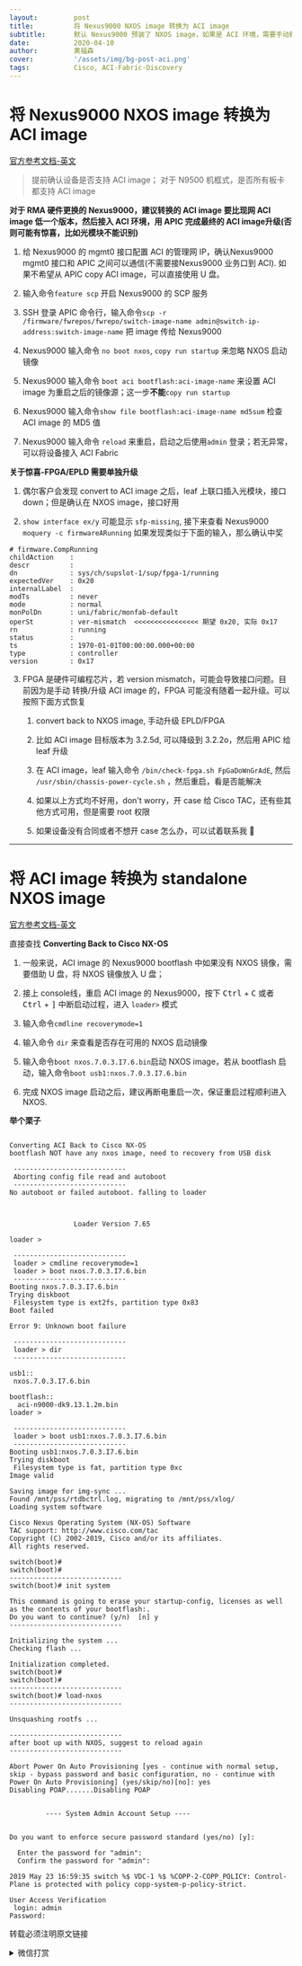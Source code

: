 ```yaml
---
layout:         post
title:          将 Nexus9000 NXOS image 转换为 ACI image
subtitle:       默认 Nexus9000 预装了 NXOS image，如果是 ACI 环境，需要手动转换 image.
date:           2020-04-10
author:         黄福森
cover:          '/assets/img/bg-post-aci.png'
tags:           Cisco, ACI-Fabric-Discovery
---
```



# 将 Nexus9000 NXOS image 转换为 ACI image
[官方参考文档-英文](https://www.cisco.com/c/en/us/td/docs/switches/datacenter/nexus9000/sw/7-x/upgrade/guide/b_Cisco_Nexus_9000_Series_NX-OS_Software_Upgrade_and_Downgrade_Guide_Release_7x/Converting_from_Cisco_NX_OS_to_ACI_Boot_Mode.pdf)

> 提前确认设备是否支持 ACI image；
> 对于 N9500 机框式，是否所有板卡都支持 ACI image

**对于 RMA 硬件更换的 Nexus9000，建议转换的 ACI image 要比现网 ACI image 低一个版本，然后接入 ACI 环境，用 APIC 完成最终的 ACI image升级(否则可能有惊喜，比如光模块不能识别)**

1. 给 Nexus9000 的 mgmt0 接口配置 ACI 的管理网 IP，确认Nexus9000 mgmt0 接口和 APIC 之间可以通信(不需要接Nexus9000 业务口到 ACI). 如果不希望从 APIC copy ACI image，可以直接使用 U 盘。

2. 输入命令`feature scp` 开启 Nexus9000 的 SCP 服务

3. SSH 登录 APIC 命令行，输入命令`scp -r /firmware/fwrepos/fwrepo/switch-image-name admin@switch-ip-address:switch-image-name` 把 image 传给 Nexus9000

4. Nexus9000 输入命令 `no boot nxos`, `copy run startup` 来忽略 NXOS 启动镜像

5. Nexus9000 输入命令 `boot aci bootflash:aci-image-name`  来设置 ACI image 为重启之后的镜像源；这一步**不能**`copy run startup`

6. Nexus9000 输入命令`show file bootflash:aci-image-name md5sum` 检查 ACI image 的 MD5 值

7. Nexus9000 输入命令 `reload` 来重启，启动之后使用`admin` 登录；若无异常，可以将设备接入 ACI Fabric

**关于惊喜-FPGA/EPLD 需要单独升级**

1. 偶尔客户会发现 convert to ACI image 之后，leaf 上联口插入光模块，接口 down；但是确认在 NXOS image，接口好用

2. `show interface ex/y` 可能显示 `sfp-missing`, 接下来查看 Nexus9000 `moquery -c firmwareARunning` 如果发现类似于下面的输入，那么确认中奖
```
# firmware.CompRunning
childAction    :
descr          :
dn             : sys/ch/supslot-1/sup/fpga-1/running
expectedVer    : 0x20
internalLabel  :
modTs          : never
mode           : normal
monPolDn       : uni/fabric/monfab-default
operSt         : ver-mismatch  <<<<<<<<<<<<<<<< 期望 0x20, 实际 0x17
rn             : running
status         :
ts             : 1970-01-01T00:00:00.000+00:00
type           : controller
version        : 0x17
```

3. FPGA 是硬件可编程芯片，若 version mismatch，可能会导致接口问题。目前因为是手动 转换/升级 ACI image 的，FPGA 可能没有随着一起升级。可以按照下面方式恢复
	1. convert back to NXOS image, 手动升级 EPLD/FPGA

	2. 比如 ACI image 目标版本为 3.2.5d, 可以降级到 3.2.2o，然后用 APIC 给 leaf 升级

	3. 在 ACI image，leaf 输入命令 `/bin/check-fpga.sh FpGaDoWnGrAdE`, 然后 `/usr/sbin/chassis-power-cycle.sh` ，然后重启，看是否能解决

	4. 如果以上方式均不好用，don't worry，开 case 给 Cisco TAC，还有些其他方式可用，但是需要 root 权限

	5. 如果设备没有合同或者不想开 case 怎么办，可以试着联系我 🤔

---

# 将 ACI image 转换为 standalone NXOS image
[官方参考文档-英文](https://www.cisco.com/c/en/us/td/docs/switches/datacenter/nexus9000/sw/7-x/upgrade/guide/b_Cisco_Nexus_9000_Series_NX-OS_Software_Upgrade_and_Downgrade_Guide_Release_7x/Converting_from_Cisco_NX_OS_to_ACI_Boot_Mode.pdf)

直接查找 **Converting Back to Cisco NX-OS**

1. 一般来说，ACI image 的 Nexus9000 bootflash 中如果没有 NXOS 镜像，需要借助 U 盘，将 NXOS 镜像放入 U 盘；

2. 接上 console线，重启 ACI image 的 Nexus9000，按下 <kbd>Ctrl</kbd> + <kbd>C</kbd> 或者<kbd> Ctrl</kbd> + <kbd>]</kbd> 中断启动过程，进入 `loader>` 模式

3. 输入命令`cmdline recoverymode=1`

4. 输入命令 `dir`  来查看是否存在可用的 NXOS 启动镜像

5. 输入命令`boot nxos.7.0.3.I7.6.bin`启动 NXOS image，若从 bootflash 启动，输入命令`boot usb1:nxos.7.0.3.I7.6.bin`

6. 完成 NXOS image 启动之后，建议再断电重启一次，保证重启过程顺利进入 NXOS.

**举个栗子**

```

Converting ACI Back to Cisco NX-OS
bootflash NOT have any nxos image, need to recovery from USB disk

 ---------------------------- 
 Aborting config file read and autoboot
 ---------------------------- 
No autoboot or failed autoboot. falling to loader



                Loader Version 7.65

loader >

 ---------------------------- 
 loader > cmdline recoverymode=1
 loader > boot nxos.7.0.3.I7.6.bin 
 ---------------------------- 
Booting nxos.7.0.3.I7.6.bin
Trying diskboot
 Filesystem type is ext2fs, partition type 0x83
Boot failed

Error 9: Unknown boot failure

 ---------------------------- 
 loader > dir
 ---------------------------- 

usb1::
 nxos.7.0.3.I7.6.bin

bootflash::
  aci-n9000-dk9.13.1.2m.bin
loader >

 ---------------------------- 
 loader > boot usb1:nxos.7.0.3.I7.6.bin
 ---------------------------- 
Booting usb1:nxos.7.0.3.I7.6.bin
Trying diskboot
 Filesystem type is fat, partition type 0xc
Image valid

Saving image for img-sync ...
Found /mnt/pss/rtdbctrl.log, migrating to /mnt/pss/xlog/
Loading system software

Cisco Nexus Operating System (NX-OS) Software
TAC support: http://www.cisco.com/tac
Copyright (C) 2002-2019, Cisco and/or its affiliates.
All rights reserved.

switch(boot)#
switch(boot)#
---------------------------- 
switch(boot)# init system 

This command is going to erase your startup-config, licenses as well as the contents of your bootflash:.
Do you want to continue? (y/n)  [n] y
----------------------------

Initializing the system ...
Checking flash ...

Initialization completed.
switch(boot)#
switch(boot)#
---------------------------- 
switch(boot)# load-nxos
---------------------------- 

Unsquashing rootfs ...

---------------------------- 
after boot up with NXOS, suggest to reload again
---------------------------- 

Abort Power On Auto Provisioning [yes - continue with normal setup, skip - bypass password and basic configuration, no - continue with Power On Auto Provisioning] (yes/skip/no)[no]: yes
Disabling POAP.......Disabling POAP


         ---- System Admin Account Setup ----


Do you want to enforce secure password standard (yes/no) [y]:

  Enter the password for "admin":
  Confirm the password for "admin":
  
2019 May 23 16:59:35 switch %$ VDC-1 %$ %COPP-2-COPP_POLICY: Control-Plane is protected with policy copp-system-p-policy-strict.

User Access Verification
 login: admin
Password:
```
转载必须注明原文链接

<details>
	<summary> 微信打赏 </summary>
	<img src="https://tva1.sinaimg.cn/large/007S8ZIlgy1gdpnmfxj9ej30bh0hegnu.jpg" alt="WeChat-Money.png" />
</details>

